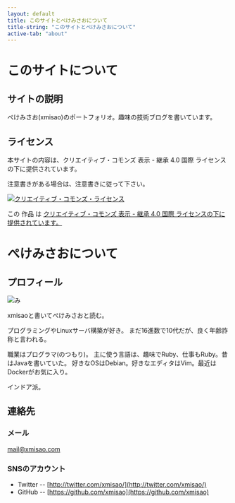 ```yaml
---
layout: default
title: このサイトとぺけみさおについて
title-string: "このサイトとぺけみさおについて"
active-tab: "about"
---
```


# このサイトについて

## サイトの説明

ぺけみさお(xmisao)のポートフォリオ。趣味の技術ブログを書いています。

## ライセンス

本サイトの内容は、クリエイティブ・コモンズ 表示 - 継承 4.0 国際 ライセンスの下に提供されています。

注意書きがある場合は、注意書きに従って下さい。

<a rel="license" href="http://creativecommons.org/licenses/by-sa/4.0/"><img alt="クリエイティブ・コモンズ・ライセンス" style="border-width:0" src="https://i.creativecommons.org/l/by-sa/4.0/88x31.png" /></a>

この 作品 は <a rel="license" href="http://creativecommons.org/licenses/by-sa/4.0/">クリエイティブ・コモンズ 表示 - 継承 4.0 国際 ライセンスの下に提供されています。</a>

# ぺけみさおについて

## プロフィール

<img style="margin-left:auto; margin-right:auto" src="{{ root }}/xmisao_icon_origin.svg.96px.png" alt="み">

xmisaoと書いてぺけみさおと読む。

プログラミングやLinuxサーバ構築が好き。
まだ16進数で10代だが、良く年齢詐称と言われる。

職業はプログラマ(のつもり)。
主に使う言語は、趣味でRuby、仕事もRuby。昔はJavaを書いていた。
好きなOSはDebian。好きなエディタはVim。最近はDockerがお気に入り。


インドア派。

## 連絡先

### メール

[mail@xmisao.com](mail@xmisao.com)

### SNSのアカウント

- Twitter -- [http://twitter.com/xmisao/](http://twitter.com/xmisao/)
- GitHub -- [https://github.com/xmisao](https://github.com/xmisao)
